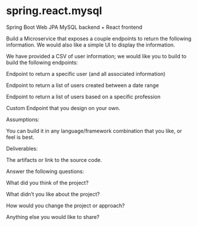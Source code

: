 # spring.react.mysql

Spring Boot Web JPA MySQL backend + React frontend


Build a Microservice that exposes a couple endpoints to return the following information. We would also like a simple UI to display the information.


We have provided a CSV of user information; we would like you to build to build the following endpoints:



Endpoint to return a specific user (and all associated information)

Endpoint to return a list of users created between a date range

Endpoint to return a list of users based on a specific profession

Custom Endpoint that you design on your own.

Assumptions:


You can build it in any language/framework combination that you like, or feel is best.

Deliverables:


The artifacts or link to the source code.


Answer the following questions:


What did you think of the project?


What didn’t you like about the project?


How would you change the project or approach?

Anything else you would like to share?

